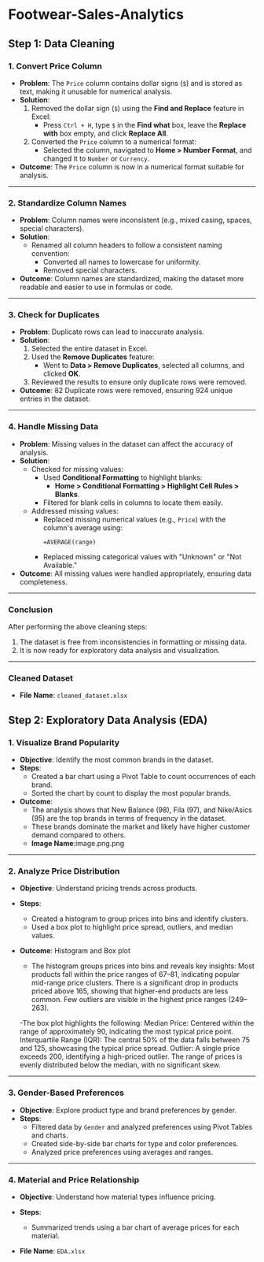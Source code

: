 # Footwear-Sales-Analytics

## Step 1: Data Cleaning

### 1. Convert Price Column
- **Problem**: The `Price` column contains dollar signs (`$`) and is stored as text, making it unusable for numerical analysis.
- **Solution**:
  1. Removed the dollar sign (`$`) using the **Find and Replace** feature in Excel:
     - Press `Ctrl + H`, type `$` in the **Find what** box, leave the **Replace with** box empty, and click **Replace All**.
  2. Converted the `Price` column to a numerical format:
     - Selected the column, navigated to **Home > Number Format**, and changed it to `Number` or `Currency`.
- **Outcome**: The `Price` column is now in a numerical format suitable for analysis.

---

### 2. Standardize Column Names
- **Problem**: Column names were inconsistent (e.g., mixed casing, spaces, special characters).
- **Solution**:
  - Renamed all column headers to follow a consistent naming convention:
    - Converted all names to lowercase for uniformity.
    - Removed special characters.
- **Outcome**: Column names are standardized, making the dataset more readable and easier to use in formulas or code.

---

### 3. Check for Duplicates
- **Problem**: Duplicate rows can lead to inaccurate analysis.
- **Solution**:
  1. Selected the entire dataset in Excel.
  2. Used the **Remove Duplicates** feature:
     - Went to **Data > Remove Duplicates**, selected all columns, and clicked **OK**.
  3. Reviewed the results to ensure only duplicate rows were removed.
- **Outcome**: 82 Duplicate rows were removed, ensuring 924 unique entries in the dataset.

---

### 4. Handle Missing Data
- **Problem**: Missing values in the dataset can affect the accuracy of analysis.
- **Solution**:
  - Checked for missing values:
    - Used **Conditional Formatting** to highlight blanks:
      - **Home > Conditional Formatting > Highlight Cell Rules > Blanks**.
    - Filtered for blank cells in columns to locate them easily.
  - Addressed missing values:
    - Replaced missing numerical values (e.g., `Price`) with the column's average using:
      ```excel
      =AVERAGE(range)
      ```
    - Replaced missing categorical values with "Unknown" or "Not Available."
- **Outcome**: All missing values were handled appropriately, ensuring data completeness.

---

### Conclusion
After performing the above cleaning steps:
1. The dataset is free from inconsistencies in formatting or missing data.
2. It is now ready for exploratory data analysis and visualization.

---

### Cleaned Dataset
- **File Name**: `cleaned_dataset.xlsx`

  

## Step 2: Exploratory Data Analysis (EDA)

### 1. Visualize Brand Popularity
- **Objective**: Identify the most common brands in the dataset.
- **Steps**:
  - Created a bar chart using a Pivot Table to count occurrences of each brand.
  - Sorted the chart by count to display the most popular brands.
- **Outcome**:
  - The analysis shows that New Balance (98), Fila (97), and Nike/Asics (95) are the top brands in terms of frequency in the dataset.
  - These brands dominate the market and likely have higher customer demand compared to others.
  -  **Image Name**:image.png.png
---

### 2. Analyze Price Distribution
- **Objective**: Understand pricing trends across products.
- **Steps**:
  - Created a histogram to group prices into bins and identify clusters.
  - Used a box plot to highlight price spread, outliers, and median values.
- **Outcome**:
        Histogram and Box plot
    - The histogram groups prices into bins and reveals key insights:
        Most products fall within the price ranges of 67–81, indicating 
        popular mid-range price clusters. There is a significant drop in 
        products priced above 165, showing that higher-end products are 
        less common. Few outliers are visible in the highest price ranges 
        (249–263).
           
   -The box plot highlights the following:
       Median Price: Centered within the range of approximately 90, 
       indicating the most typical price point.
       Interquartile Range (IQR): The central 50% of the data falls between 
       75 and 125, showcasing the typical price spread.
       Outlier: A single price exceeds 200, identifying a high-priced 
       outlier.
       The range of prices is evenly distributed below the median, 
       with no significant skew.

---

### 3. Gender-Based Preferences
- **Objective**: Explore product type and brand preferences by gender.
- **Steps**:
  - Filtered data by `Gender` and analyzed preferences using Pivot Tables and charts.
  - Created side-by-side bar charts for type and color preferences.
  - Analyzed price preferences using averages and ranges.

---

### 4. Material and Price Relationship
- **Objective**: Understand how material types influence pricing.
- **Steps**:
  - Summarized trends using a bar chart of average prices for each material.

- **File Name**: `EDA.xlsx`




